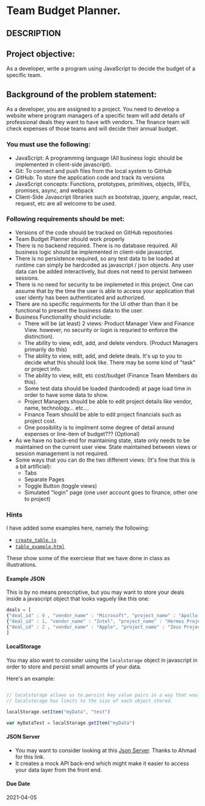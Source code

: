 # Team Budget Planner.
## DESCRIPTION

## Project objective: 

As a developer, write a program using JavaScript to decide the budget of a specific team.


## Background of the problem statement: 

As a developer, you are assigned to a project. You need to develop a website where program managers of a specific team will add details of professional deals they want to have with vendors. The finance team will check expenses of those teams and will decide their annual budget.


### You must use the following: 

 * JavaScript: A programming language  (All business logic should be implemented in client-side javascript).
 * Git: To connect and push files from the local system to GitHub
 * GitHub: To store the application code and track its versions
 * JavaScript concepts: Functions, prototypes, primitives, objects, IIFEs, promises, async, and webpack
 * Client-Side Javascript libraries such as bootstrap, jquery, angular, react, request, etc are all welcome to be used.


### Following requirements should be met: 

 * Versions of the code should be tracked on GitHub repositories 
 * Team Budget Planner should work properly
 * There is no backend required.   There is no database required. All business logic should be implemented in client-side javascript.
 * There is no persistence required, so any test data to be loaded at runtime can simply be hardcoded as javascript / json objects.  Any user data can be added interactively, but does not need to persist between sessions.
 * There is no need for security to be implemeted in this project.  One can assume that by the time the user is able to access your application that user identy has been authenticated and authorized.
 * There are no specific requirments for the UI other than than it be functional to present the business data to the user.
 * Business Functionality should include:
   - There will be (at least) 2 views: Product Manager View and Finance View. however, no security or login is requried to enforce the distinction).
   - The ability to view, edit, add, and delete vendors.  (Product Managers primarily do this)
   - The ability to view, edit, add, and delete deals. It's up to you to decide what this should look like. There may be some kind of "task" or project info.
   - The ability to view, edit, etc cost/budget (Finance Team Members do this).
   - Some test data should be loaded (hardcoded) at page load time in order to have some data to show.
   - Project Managers should be able to edit project details like vendor, name, technology... etc.... 
   - Finance Team should be able to edit project financials such as project cost.
   - One possibility is to implment some degree of detail around expenses or line-item of budget??? (Optional)
 * As we have no back-end for maintaining state, state only needs to be maintained on the current user view.  State maintained between views or session management is not required.    
 * Some ways that you can do the two different views: (It's fine that this is a bit artificial): 
   - Tabs
   - Separate Pages
   - Toggle Button (toggle views)
   - Simulated "login" page  (one user account goes to finance, other one to project)



### Hints

I have added some examples here, namely the following:

 * [`create_table.js`](./create_table.js)
 * [`table_example.html`](./table_example.html)

These show some of the exerciese that we have done in class as illustrations.

#### Example JSON

This is by no means prescriptive, but you may want to store your deals inside a javascript object that looks vaguely like this one:

```javascript
deals = [
{"deal_id" : 0 , "vendor_name" : "Microsoft", "project_name" : "Apollo Project", "project_cost" : 1000},
{"deal_id" : 1, "vendor_name" : "Intel", "project_name" : "Hermes Project", "project_cost" : 10000},
{"deal_id" : 2 , "vendor_name" : "Apple", "project_name" : "Zeus Project", "project_cost" : 100000}
]
```


#### LocalStorage
You may also want to consider using the `localstorage` object in javascript in order to store and persist small amounts of your data.

Here's an example:

```javascript

// localstorage allows us to persist key value pairs in a way that would survive page refreshes, navigation, and user closing/reopening browser.
// localstorage has limits to the size of each object stored.   

localStorage.setItem("myData", "test")

var myDataTest = localStorage.getItem("myData")

```


#### JSON Server

 * You may want to consider looking at this [Json Server](https://www.npmjs.com/package/json-server).  Thanks to Ahmad for this link. 
 * It creates a mock API back-end which might make it easier to access your data layer from the front end.


#### Due Date

2021-04-05

